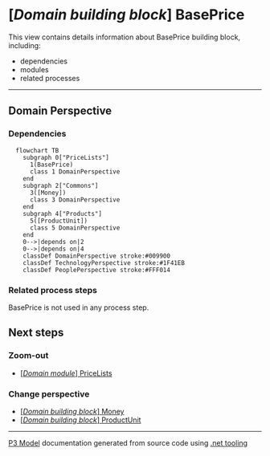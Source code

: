 ﻿
# [*Domain building block*] BasePrice

This view contains details information about BasePrice building block, including:
- dependencies
- modules
- related processes  

---



## Domain Perspective


### Dependencies

```mermaid
  flowchart TB
    subgraph 0["PriceLists"]
      1(BasePrice)
      class 1 DomainPerspective
    end
    subgraph 2["Commons"]
      3([Money])
      class 3 DomainPerspective
    end
    subgraph 4["Products"]
      5([ProductUnit])
      class 5 DomainPerspective
    end
    0-->|depends on|2
    0-->|depends on|4
    classDef DomainPerspective stroke:#009900
    classDef TechnologyPerspective stroke:#1F41EB
    classDef PeoplePerspective stroke:#FFF014
```

### Related process steps

BasePrice is not used in any process step.  

## Next steps


### Zoom-out

- [[*Domain module*] PriceLists](../../../../Modules/Sales/Pricing/PriceLists/PriceLists.md)

### Change perspective

- [[*Domain building block*] Money](../../Commons/Money.md)
- [[*Domain building block*] ProductUnit](../../Products/ProductUnit.md)

---

[P3 Model](https://github.com/P3-model/P3-model) documentation generated from source code using [.net tooling](https://github.com/P3-model/P3-model-dotnet)